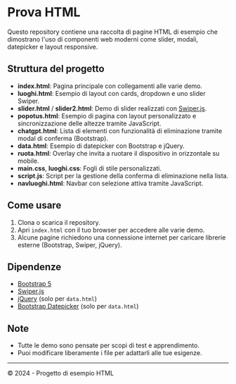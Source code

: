 # Prova HTML

Questo repository contiene una raccolta di pagine HTML di esempio che dimostrano l'uso di componenti web moderni come slider, modali, datepicker e layout responsive.

## Struttura del progetto

- **index.html**: Pagina principale con collegamenti alle varie demo.
- **luoghi.html**: Esempio di layout con cards, dropdown e uno slider Swiper.
- **slider.html** / **slider2.html**: Demo di slider realizzati con [Swiper.js](https://swiperjs.com/).
- **popotus.html**: Esempio di pagina con layout personalizzato e sincronizzazione delle altezze tramite JavaScript.
- **chatgpt.html**: Lista di elementi con funzionalità di eliminazione tramite modal di conferma (Bootstrap).
- **data.html**: Esempio di datepicker con Bootstrap e jQuery.
- **ruota.html**: Overlay che invita a ruotare il dispositivo in orizzontale su mobile.
- **main.css**, **luoghi.css**: Fogli di stile personalizzati.
- **script.js**: Script per la gestione della conferma di eliminazione nella lista.
- **navluoghi.html**: Navbar con selezione attiva tramite JavaScript.

## Come usare

1. Clona o scarica il repository.
2. Apri `index.html` con il tuo browser per accedere alle varie demo.
3. Alcune pagine richiedono una connessione internet per caricare librerie esterne (Bootstrap, Swiper, jQuery).

## Dipendenze

- [Bootstrap 5](https://getbootstrap.com/)
- [Swiper.js](https://swiperjs.com/)
- [jQuery](https://jquery.com/) (solo per `data.html`)
- [Bootstrap Datepicker](https://bootstrap-datepicker.readthedocs.io/en/latest/) (solo per `data.html`)

## Note

- Tutte le demo sono pensate per scopi di test e apprendimento.
- Puoi modificare liberamente i file per adattarli alle tue esigenze.

---

© 2024 - Progetto di esempio HTML

